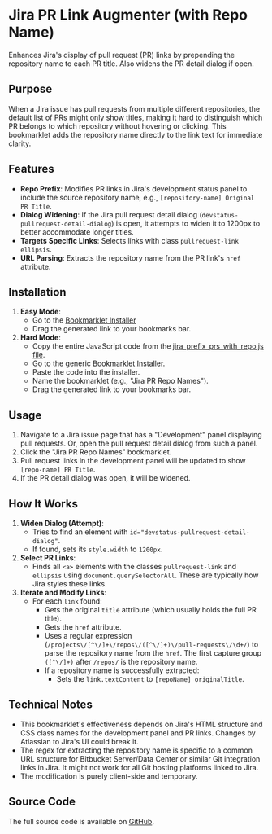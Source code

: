 # Jira PR Link Augmenter (with Repo Name)

Enhances Jira's display of pull request (PR) links by prepending the repository name to each PR title. Also widens the PR detail dialog if open.

## Purpose

When a Jira issue has pull requests from multiple different repositories, the default list of PRs might only show titles, making it hard to distinguish which PR belongs to which repository without hovering or clicking. This bookmarklet adds the repository name directly to the link text for immediate clarity.

## Features

-   **Repo Prefix**: Modifies PR links in Jira's development status panel to include the source repository name, e.g., `[repository-name] Original PR Title`.
-   **Dialog Widening**: If the Jira pull request detail dialog (`devstatus-pullrequest-detail-dialog`) is open, it attempts to widen it to 1200px to better accommodate longer titles.
-   **Targets Specific Links**: Selects links with class `pullrequest-link ellipsis`.
-   **URL Parsing**: Extracts the repository name from the PR link's `href` attribute.

## Installation

1.  **Easy Mode**:
    *   Go to the [Bookmarklet Installer](https://austegard.com/bookmarklet-installer.html?bookmarklet=jira_prefix_prs_with_repo.js)
    *   Drag the generated link to your bookmarks bar.
2.  **Hard Mode**:
    *   Copy the entire JavaScript code from the [jira_prefix_prs_with_repo.js file](https://github.com/oaustegard/bookmarklets/blob/main/jira_prefix_prs_with_repo.js).
    *   Go to the generic [Bookmarklet Installer](https://austegard.com/bookmarklet-installer.html).
    *   Paste the code into the installer.
    *   Name the bookmarklet (e.g., "Jira PR Repo Names").
    *   Drag the generated link to your bookmarks bar.

## Usage

1.  Navigate to a Jira issue page that has a "Development" panel displaying pull requests.
    Or, open the pull request detail dialog from such a panel.
2.  Click the "Jira PR Repo Names" bookmarklet.
3.  Pull request links in the development panel will be updated to show `[repo-name] PR Title`.
4.  If the PR detail dialog was open, it will be widened.

## How It Works

1.  **Widen Dialog (Attempt)**:
    *   Tries to find an element with `id="devstatus-pullrequest-detail-dialog"`.
    *   If found, sets its `style.width` to `1200px`.
2.  **Select PR Links**:
    *   Finds all `<a>` elements with the classes `pullrequest-link` and `ellipsis` using `document.querySelectorAll`. These are typically how Jira styles these links.
3.  **Iterate and Modify Links**:
    *   For each `link` found:
        *   Gets the original `title` attribute (which usually holds the full PR title).
        *   Gets the `href` attribute.
        *   Uses a regular expression (`/projects\/[^\/]+\/repos\/([^\/]+)\/pull-requests\/\d+/`) to parse the repository name from the `href`. The first capture group `([^\/]+)` after `/repos/` is the repository name.
        *   If a repository name is successfully extracted:
            *   Sets the `link.textContent` to `[repoName] originalTitle`.

## Technical Notes

-   This bookmarklet's effectiveness depends on Jira's HTML structure and CSS class names for the development panel and PR links. Changes by Atlassian to Jira's UI could break it.
-   The regex for extracting the repository name is specific to a common URL structure for Bitbucket Server/Data Center or similar Git integration links in Jira. It might not work for all Git hosting platforms linked to Jira.
-   The modification is purely client-side and temporary.

## Source Code

The full source code is available on [GitHub](https://github.com/oaustegard/bookmarklets/blob/main/jira_prefix_prs_with_repo.js).
